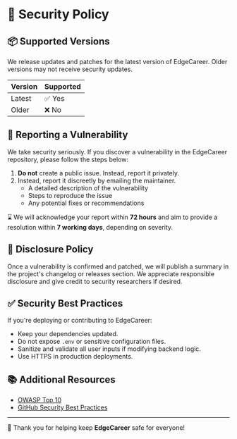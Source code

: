 # 🔐 Security Policy

## 📦 Supported Versions

We release updates and patches for the latest version of EdgeCareer. Older versions may not receive security updates.

| Version | Supported          |
|---------|--------------------|
| Latest  | ✅ Yes             |
| Older   | ❌ No              |

## 🚨 Reporting a Vulnerability

We take security seriously. If you discover a vulnerability in the EdgeCareer repository, please follow the steps below:

1. **Do not** create a public issue. Instead, report it privately.
2. Instead, report it discreetly by emailing the maintainer.
   - A detailed description of the vulnerability
   - Steps to reproduce the issue
   - Any potential fixes or recommendations

⌛ We will acknowledge your report within **72 hours** and aim to provide a resolution within **7 working days**, depending on severity.

## 📢 Disclosure Policy

Once a vulnerability is confirmed and patched, we will publish a summary in the project's changelog or releases section. We appreciate responsible disclosure and give credit to security researchers if desired.

## ✅ Security Best Practices

If you're deploying or contributing to EdgeCareer:
- Keep your dependencies updated.
- Do not expose `.env` or sensitive configuration files.
- Sanitize and validate all user inputs if modifying backend logic.
- Use HTTPS in production deployments.


## 📚 Additional Resources

- [OWASP Top 10](https://owasp.org/www-project-top-ten/)
- [GitHub Security Best Practices](https://docs.github.com/en/code-security/security-advisories/guidance-on-reporting-and-writing/privately-reporting-a-security-vulnerability)
---

🙏 Thank you for helping keep **EdgeCareer** safe for everyone!